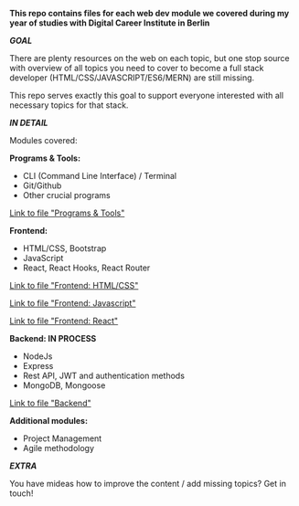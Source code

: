 **This repo contains files for each web dev module we covered during my year of studies with Digital Career Institute in Berlin**

**_GOAL_**

There are plenty resources on the web on each topic, but one stop source with overview of all topics you need to cover to become a full stack developer (HTML/CSS/JAVASCRIPT/ES6/MERN) are still missing.

This repo serves exactly this goal to support everyone interested with all necessary topics for that stack.

**_IN DETAIL_**

Modules covered:

**Programs & Tools:**

- CLI (Command Line Interface) / Terminal
- Git/Github
- Other crucial programs

[Link to file "Programs & Tools"](https://docs.google.com/spreadsheets/d/1tndM9iiy1o2gGB_hd7u7gheVmRUElRdrSVGKRUMCRSw/edit?usp=sharing)

**Frontend:**

- HTML/CSS, Bootstrap
- JavaScript
- React, React Hooks, React Router

[Link to file "Frontend: HTML/CSS"](https://docs.google.com/spreadsheets/d/1HAE1iK47H8mBtSPO3tryUqrAs06WhHE8ygsyq0eGLms/edit?usp=sharing)

[Link to file "Frontend: Javascript"](https://docs.google.com/spreadsheets/d/1CK4tvyNIeF2o12-XItxQ8cJdA65Zv0HJjvdptDbYN64/edit?usp=sharing)

[Link to file "Frontend: React"](https://docs.google.com/spreadsheets/d/1CX_5pshK8C-MkD_P5sVDhG5IbDxeG44D_1ooM7P98BQ/edit?usp=sharing)

**Backend: IN PROCESS**

- NodeJs
- Express
- Rest API, JWT and authentication methods
- MongoDB, Mongoose

[Link to file "Backend"](https://docs.google.com/spreadsheets/d/1bvT9jXUXKR-N4y4KX9twMRHb8gpSfw1xS6jm3lFTi8o/edit?usp=sharings)

**Additional modules:**

- Project Management
- Agile methodology

**_EXTRA_**

You have mideas how to improve the content / add missing topics? Get in touch!
